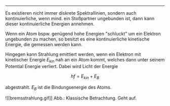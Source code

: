 ***

Es existieren nicht immer diskrete Spektrallinien, sondern auch kontinuierliche, wenn mind. ein Stoßpartner ungebunden ist, dann kann dieser kontinuierliche Energien annehmen.

Wenn ein Atom bspw. genügend hohe Energien "schluckt" um ein Elektron ungebunden zu machen, so besitzt es eine kontinuierliche kinetische Energie, die gemessen werden kann.

Hingegen kann Strahlung emittiert werden, wenn ein Elektron mit kinetischer Energie $E_{kin}$ nah an ein Atom kommt, welches dann unter seinem Potential Energie verliert. Dabei wird Licht der Energie

$$
hf=E_{kin}+E_{B}
$$

abgestrahlt. $E_{B}$ ist die Bindungsenergie des Atoms.

![[bremsstrahlung.gif]]
Abb.: Klassische Betrachtung. Geht auf.


